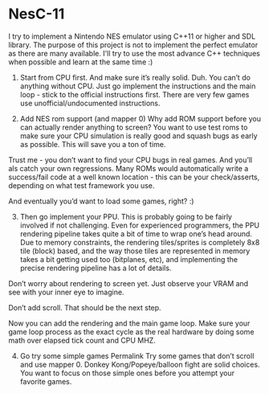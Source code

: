 # NesC-11
I try to implement a Nintendo NES emulator using C++11 or higher and SDL library.
The purpose of this project is not to implement the perfect emulator as there are many available.
I'll try to use the most advance C++ techniques when possible and learn at the same time :)

1. Start from CPU first. And make sure it’s really solid.
Duh. You can’t do anything without CPU. Just go implement the instructions and the main loop - stick to the official instructions first. There are very few games use unofficial/undocumented instructions.

2. Add NES rom support (and mapper 0)
Why add ROM support before you can actually render anything to screen? You want to use test roms to make sure your CPU simulation is really good and squash bugs as early as possible. This will save you a ton of time.

Trust me - you don’t want to find your CPU bugs in real games. And you’ll als catch your own regressions. Many ROMs would automatically write a success/fail code at a well known location - this can be your check/asserts, depending on what test framework you use.

And eventually you’d want to load some games, right? :)

3. Then go implement your PPU.
This is probably going to be fairly involved if not challenging. Even for experienced programmers, the PPU rendering pipeline takes quite a bit of time to wrap one’s head around. Due to memory constraints, the rendering tiles/sprites is completely 8x8 tile (block) based, and the way those tiles are represented in memory takes a bit getting used too (bitplanes, etc), and implementing the precise rendering pipeline has a lot of details.

Don’t worry about rendering to screen yet. Just observe your VRAM and see with your inner eye to imagine.

Don’t add scroll. That should be the next step.

Now you can add the rendering and the main game loop. Make sure your game loop process as the exact cycle as the real hardware by doing some math over elapsed tick count and CPU MHZ.

4. Go try some simple games Permalink
Try some games that don’t scroll and use mapper 0. Donkey Kong/Popeye/balloon fight are solid choices. You want to focus on those simple ones before you attempt your favorite games.
